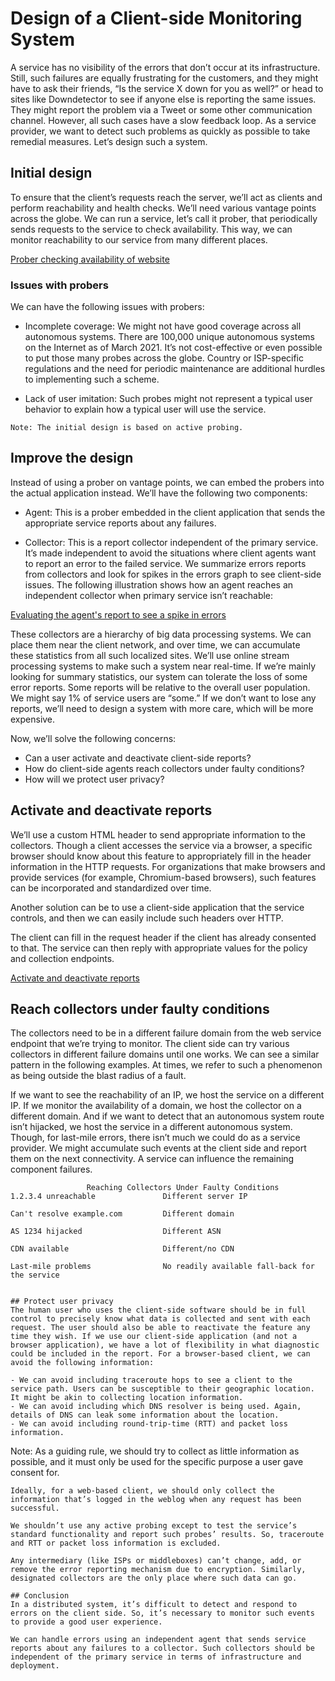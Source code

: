 # Design of a Client-side Monitoring System
A service has no visibility of the errors that don’t occur at its infrastructure. Still, such failures are equally frustrating for the customers, and they might have to ask their friends, “Is the service X down for you as well?” or head to sites like Downdetector to see if anyone else is reporting the same issues. They might report the problem via a Tweet or some other communication channel. However, all such cases have a slow feedback loop. As a service provider, we want to detect such problems as quickly as possible to take remedial measures. Let’s design such a system.

## Initial design
To ensure that the client’s requests reach the server, we’ll act as clients and perform reachability and health checks. We’ll need various vantage points across the globe. We can run a service, let’s call it prober, that periodically sends requests to the service to check availability. This way, we can monitor reachability to our service from many different places.

[Prober checking availability of website](./probe.jpg)

### Issues with probers
We can have the following issues with probers:

- Incomplete coverage: We might not have good coverage across all autonomous systems. There are 100,000 unique autonomous systems on the Internet as of March 2021. It’s not cost-effective or even possible to put those many probes across the globe. Country or ISP-specific regulations and the need for periodic maintenance are additional hurdles to implementing such a scheme.

- Lack of user imitation: Such probes might not represent a typical user behavior to explain how a typical user will use the service.

```
Note: The initial design is based on active probing.
```
## Improve the design
Instead of using a prober on vantage points, we can embed the probers into the actual application instead. We’ll have the following two components:

- Agent: This is a prober embedded in the client application that sends the appropriate service reports about any failures.

- Collector: This is a report collector independent of the primary service. It’s made independent to avoid the situations where client agents want to report an error to the failed service. We summarize errors reports from collectors and look for spikes in the errors graph to see client-side issues.
The following illustration shows how an agent reaches an independent collector when primary service isn’t reachable:

[Evaluating the agent's report to see a spike in errors](./evaluate.jpg)

These collectors are a hierarchy of big data processing systems. We can place them near the client network, and over time, we can accumulate these statistics from all such localized sites. We’ll use online stream processing systems to make such a system near real-time. If we’re mainly looking for summary statistics, our system can tolerate the loss of some error reports. Some reports will be relative to the overall user population. We might say 1% of service users are “some.” If we don’t want to lose any reports, we’ll need to design a system with more care, which will be more expensive.

Now, we’ll solve the following concerns:

- Can a user activate and deactivate client-side reports?
- How do client-side agents reach collectors under faulty conditions?
- How will we protect user privacy?

## Activate and deactivate reports
We’ll use a custom HTML header to send appropriate information to the collectors. Though a client accesses the service via a browser, a specific browser should know about this feature to appropriately fill in the header information in the HTTP requests. For organizations that make browsers and provide services (for example, Chromium-based browsers), such features can be incorporated and standardized over time.

Another solution can be to use a client-side application that the service controls, and then we can easily include such headers over HTTP.

The client can fill in the request header if the client has already consented to that. The service can then reply with appropriate values for the policy and collection endpoints.

[Activate and deactivate reports](./activate_deactivate.jpg)

## Reach collectors under faulty conditions
The collectors need to be in a different failure domain from the web service endpoint that we’re trying to monitor. The client side can try various collectors in different failure domains until one works. We can see a similar pattern in the following examples. At times, we refer to such a phenomenon as being outside the blast radius of a fault.

If we want to see the reachability of an IP, we host the service on a different IP. If we monitor the availability of a domain, we host the collector on a different domain. And if we want to detect that an autonomous system route isn’t hijacked, we host the service in a different autonomous system. Though, for last-mile errors, there isn’t much we could do as a service provider. We might accumulate such events at the client side and report them on the next connectivity. A service can influence the remaining component failures.

```
                 Reaching Collectors Under Faulty Conditions
1.2.3.4 unreachable               Different server IP

Can't resolve example.com         Different domain

AS 1234 hijacked                  Different ASN

CDN available                     Different/no CDN

Last-mile problems                No readily available fall-back for the service


## Protect user privacy
The human user who uses the client-side software should be in full control to precisely know what data is collected and sent with each request. The user should also be able to reactivate the feature any time they wish. If we use our client-side application (and not a browser application), we have a lot of flexibility in what diagnostic could be included in the report. For a browser-based client, we can avoid the following information:

- We can avoid including traceroute hops to see a client to the service path. Users can be susceptible to their geographic location. It might be akin to collecting location information.
- We can avoid including which DNS resolver is being used. Again, details of DNS can leak some information about the location.
- We can avoid including round-trip-time (RTT) and packet loss information.

```
Note: As a guiding rule, we should try to collect as little information as possible, and it must only be used for the specific purpose a user gave consent for.
```
Ideally, for a web-based client, we should only collect the information that’s logged in the weblog when any request has been successful.

We shouldn’t use any active probing except to test the service’s standard functionality and report such probes’ results. So, traceroute and RTT or packet loss information is excluded.

Any intermediary (like ISPs or middleboxes) can’t change, add, or remove the error reporting mechanism due to encryption. Similarly, designated collectors are the only place where such data can go.

## Conclusion
In a distributed system, it’s difficult to detect and respond to errors on the client side. So, it’s necessary to monitor such events to provide a good user experience.

We can handle errors using an independent agent that sends service reports about any failures to a collector. Such collectors should be independent of the primary service in terms of infrastructure and deployment.
